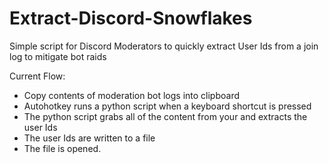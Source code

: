 # Extract-Discord-Snowflakes
Simple script for Discord Moderators to quickly extract User Ids from a join log to mitigate bot raids

Current Flow:
- Copy contents of moderation bot logs into clipboard
- Autohotkey runs a python script when a keyboard shortcut is pressed
- The python script grabs all of the content from your and extracts the user Ids
- The user Ids are written to a file
- The file is opened.
